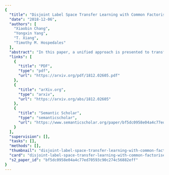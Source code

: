```yaml
---
{
  "title": "Disjoint Label Space Transfer Learning with Common Factorised Space",
  "date": "2018-12-06",
  "authors": [
    "Xiaobin Chang",
    "Yongxin Yang",
    "T. Xiang",
    "Timothy M. Hospedales"
  ],
  "abstract": "In this paper, a unified approach is presented to transfer learning that addresses several source and target domain label-space and annotation assumptions with a single model. It is particularly effective in handling a challenging case, where source and target label-spaces are disjoint, and outperforms alternatives in both unsupervised and semi-supervised settings. The key ingredient is a common representation termed Common Factorised Space. It is shared between source and target domains, and trained with an unsupervised factorisation loss and a graph-based loss. With a wide range of experiments, we demonstrate the flexibility, relevance and efficacy of our method, both in the challenging cases with disjoint label spaces, and in the more conventional cases such as unsupervised domain adaptation, where the source and target domains share the same label-sets.",
  "links": [
    {
      "title": "PDF",
      "type": "pdf",
      "url": "https://arxiv.org/pdf/1812.02605.pdf"
    },
    {
      "title": "arXiv.org",
      "type": "arxiv",
      "url": "https://arxiv.org/abs/1812.02605"
    },
    {
      "title": "Semantic Scholar",
      "type": "semanticscholar",
      "url": "https://www.semanticscholar.org/paper/bf5dc0958e04a4c77ed70593c90c274c56882eff"
    }
  ],
  "supervision": [],
  "tasks": [],
  "methods": [],
  "thumbnail": "disjoint-label-space-transfer-learning-with-common-factorised-space-thumb.jpg",
  "card": "disjoint-label-space-transfer-learning-with-common-factorised-space-card.jpg",
  "s2_paper_id": "bf5dc0958e04a4c77ed70593c90c274c56882eff"
}
---
```


